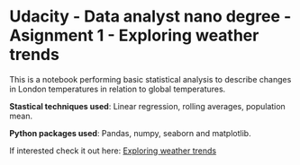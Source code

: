 # Udacity - Data analyst nano degree - Asignment 1 - Exploring weather trends
This is a notebook performing basic statistical analysis to describe changes in London temperatures in relation to global temperatures.

**Stastical techniques used**: Linear regression, rolling averages, population mean.

**Python packages used**: Pandas, numpy, seaborn and matplotlib.

If interested check it out here: <a href="https://nbviewer.jupyter.org/github/dirkjanbreeuwer/udacity-data-analyst-project-1-weather-trends/blob/master/Weather%20trends%20analysis.ipynb">Exploring weather trends</a>
